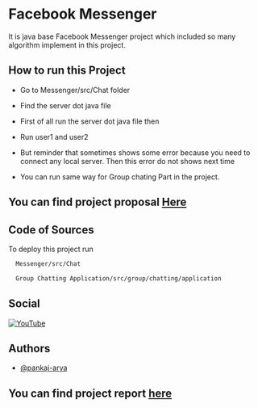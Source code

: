  
# Facebook Messenger

It is java base Facebook Messenger project which included so many algorithm implement in this project.


## How to run this Project
- Go  to Messenger/src/Chat  folder
- Find the server dot java file
- First of all run the server dot java file then 
- Run user1 and user2 
- But reminder that sometimes shows some error because you need to connect any local server. Then this error do not shows next time

- You can run same way for Group chating Part in the project.

## You can find project proposal [Here](https://www.overleaf.com/read/hxnsznvkqmbj)

## Code of Sources

To deploy this project run

```bash
  Messenger/src/Chat
```
```bash
  Group Chatting Application/src/group/chatting/application
```




## Social

[![YouTube](https://img.shields.io/badge/Youtube.svg)](https://www.youtube.com/@pan78mtricks)



## Authors

- [@pankaj-arya](https://www.github.com/pankaj-arya)

## You can find project report [here](https://www.overleaf.com/read/pkqvpwbsfkdd)
